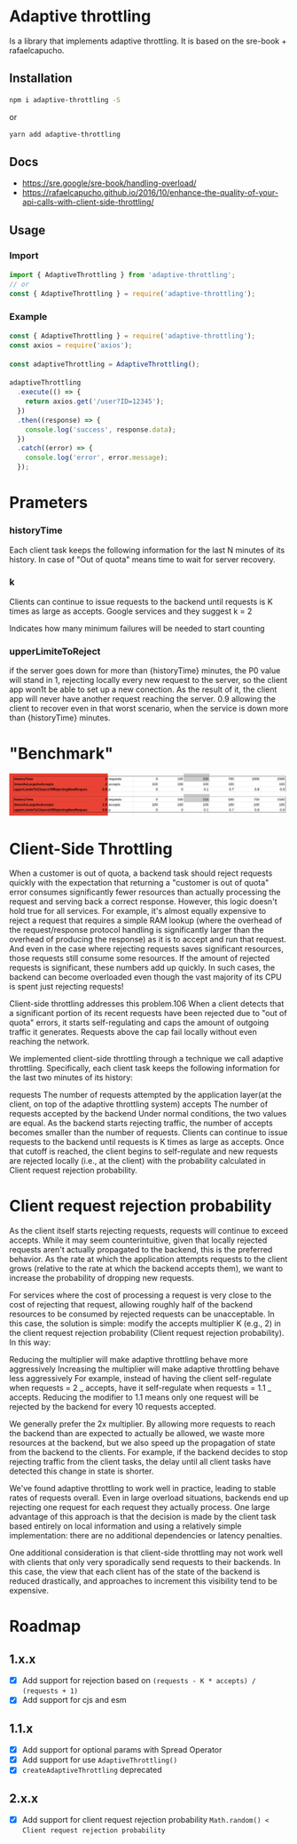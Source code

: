 # Adaptive throttling

Is a library that implements adaptive throttling. It is based on the sre-book + rafaelcapucho.

## Installation

```bash
npm i adaptive-throttling -S
```

or

```bash
yarn add adaptive-throttling
```

## Docs

- https://sre.google/sre-book/handling-overload/
- https://rafaelcapucho.github.io/2016/10/enhance-the-quality-of-your-api-calls-with-client-side-throttling/

## Usage

### Import

```javascript
import { AdaptiveThrottling } from 'adaptive-throttling';
// or
const { AdaptiveThrottling } = require('adaptive-throttling');
```

### Example

```javascript
const { AdaptiveThrottling } = require('adaptive-throttling');
const axios = require('axios');

const adaptiveThrottling = AdaptiveThrottling();

adaptiveThrottling
  .execute(() => {
    return axios.get('/user?ID=12345');
  })
  .then((response) => {
    console.log('success', response.data);
  })
  .catch((error) => {
    console.log('error', error.message);
  });
```

# Prameters

### historyTime

Each client task keeps the following information for the last N minutes of its history. In case of "Out of quota" means time to wait for server recovery.

### k

Clients can continue to issue requests to the backend until requests is K times as large as accepts. Google services and they suggest k = 2

Indicates how many minimum failures will be needed to start counting

### upperLimiteToReject

if the server goes down for more than {historyTime} minutes, the P0 value will stand in 1, rejecting locally every new request to the server, so the client app won1t be able to set up a new conection. As the result of it, the client app will never have another request reaching the server. 0.9 allowing the client to recover even in that worst scenario, when the service is down more than {historyTime} minutes.

# "Benchmark"

![benchmark](docs/Benchmark.png)

# Client-Side Throttling

When a customer is out of quota, a backend task should reject requests quickly with the expectation that returning a "customer is out of quota" error consumes significantly fewer resources than actually processing the request and serving back a correct response. However, this logic doesn't hold true for all services. For example, it's almost equally expensive to reject a request that requires a simple RAM lookup (where the overhead of the request/response protocol handling is significantly larger than the overhead of producing the response) as it is to accept and run that request. And even in the case where rejecting requests saves significant resources, those requests still consume some resources. If the amount of rejected requests is significant, these numbers add up quickly. In such cases, the backend can become overloaded even though the vast majority of its CPU is spent just rejecting requests!

Client-side throttling addresses this problem.106 When a client detects that a significant portion of its recent requests have been rejected due to "out of quota" errors, it starts self-regulating and caps the amount of outgoing traffic it generates. Requests above the cap fail locally without even reaching the network.

We implemented client-side throttling through a technique we call adaptive throttling. Specifically, each client task keeps the following information for the last two minutes of its history:

requests
The number of requests attempted by the application layer(at the client, on top of the adaptive throttling system)
accepts
The number of requests accepted by the backend
Under normal conditions, the two values are equal. As the backend starts rejecting traffic, the number of accepts becomes smaller than the number of requests. Clients can continue to issue requests to the backend until requests is K times as large as accepts. Once that cutoff is reached, the client begins to self-regulate and new requests are rejected locally (i.e., at the client) with the probability calculated in Client request rejection probability.

# Client request rejection probability

As the client itself starts rejecting requests, requests will continue to exceed accepts. While it may seem counterintuitive, given that locally rejected requests aren't actually propagated to the backend, this is the preferred behavior. As the rate at which the application attempts requests to the client grows (relative to the rate at which the backend accepts them), we want to increase the probability of dropping new requests.

For services where the cost of processing a request is very close to the cost of rejecting that request, allowing roughly half of the backend resources to be consumed by rejected requests can be unacceptable. In this case, the solution is simple: modify the accepts multiplier K (e.g., 2) in the client request rejection probability (Client request rejection probability). In this way:

Reducing the multiplier will make adaptive throttling behave more aggressively
Increasing the multiplier will make adaptive throttling behave less aggressively
For example, instead of having the client self-regulate when requests = 2 _ accepts, have it self-regulate when requests = 1.1 _ accepts. Reducing the modifier to 1.1 means only one request will be rejected by the backend for every 10 requests accepted.

We generally prefer the 2x multiplier. By allowing more requests to reach the backend than are expected to actually be allowed, we waste more resources at the backend, but we also speed up the propagation of state from the backend to the clients. For example, if the backend decides to stop rejecting traffic from the client tasks, the delay until all client tasks have detected this change in state is shorter.

We've found adaptive throttling to work well in practice, leading to stable rates of requests overall. Even in large overload situations, backends end up rejecting one request for each request they actually process. One large advantage of this approach is that the decision is made by the client task based entirely on local information and using a relatively simple implementation: there are no additional dependencies or latency penalties.

One additional consideration is that client-side throttling may not work well with clients that only very sporadically send requests to their backends. In this case, the view that each client has of the state of the backend is reduced drastically, and approaches to increment this visibility tend to be expensive.

# Roadmap

## 1.x.x

- [x] Add support for rejection based on `(requests - K * accepts) / (requests + 1)`
- [x] Add support for cjs and esm

## 1.1.x

- [x] Add support for optional params with Spread Operator
- [x] Add support for use `AdaptiveThrottling()`
- [x] `createAdaptiveThrottling` deprecated

## 2.x.x

- [x] Add support for client request rejection probability `Math.random() < Client request rejection probability`
